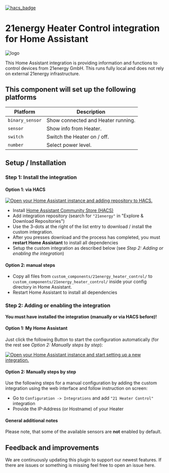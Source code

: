 [![hacs_badge](https://img.shields.io/badge/HACS-Default-orange.svg)](https://github.com/hacs/integration)

# 21energy Heater Control integration for Home Assistant

![logo](https://github.com/21energy/21home_assistant/raw/main/logo.png)

This Home Assistant integration is providing information and functions to control devices from 21energy GmbH. This runs
fully local and does not rely on external 21energy infrastructure.

## This component will set up the following platforms

| Platform        | Description                        |
|-----------------|------------------------------------|
| `binary_sensor` | Show connected and Heater running. |
| `sensor`        | Show info from Heater.             |
| `switch`        | Switch the Heater on / off.        |
| `number`        | Select power level.                |

## Setup / Installation

### Step 1: Install the integration

#### Option 1: via HACS

[![Open your Home Assistant instance and adding repository to HACS.](https://my.home-assistant.io/badges/hacs_repository.svg)](https://my.home-assistant.io/redirect/hacs_repository/?owner=der-berni&repository=21energy_heater_control&category=integration)

- Install [Home Assistant Community Store (HACS)](https://hacs.xyz/)
- Add integration repository (search for `"21energy"` in "Explore & Download Repositories")
- Use the 3-dots at the right of the list entry to download / install the custom integration.
- After you presses download and the process has completed, you must __restart Home Assistant__ to install all
  dependencies
- Setup the custom integration as described below (see _Step 2: Adding or enabling the integration_)

#### Option 2: manual steps

- Copy all files from `custom_components/21energy_heater_control/` to `custom_components/21energy_heater_control/`
  inside your config directory in Home Assistant.
- Restart Home Assistant to install all dependencies

### Step 2: Adding or enabling the integration

__You must have installed the integration (manually or via HACS before)!__

#### Option 1: My Home Assistant

Just click the following Button to start the configuration automatically (for the rest see _Option 2: Manually steps by
step_):

[![Open your Home Assistant instance and start setting up a new integration.](https://my.home-assistant.io/badges/config_flow_start.svg)](https://my.home-assistant.io/redirect/config_flow_start/?domain=21energy_heater_control)

#### Option 2: Manually steps by step

Use the following steps for a manual configuration by adding the custom integration using the web interface and follow
instruction on screen:

- Go to `Configuration -> Integrations` and add `"21 Heater Control"` integration
- Provide the IP-Address (or Hostname) of your Heater

#### General additional notes

Please note, that some of the available sensors are __not__ enabled by default.

## Feedback and improvements

We are continuously updating this plugin to support our newest features. If there are issues or something is missing
feel free to open an issue here.

